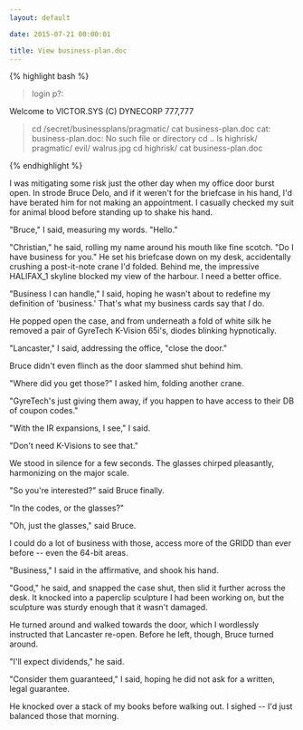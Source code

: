 ```yaml
---
layout: default

date: 2015-07-21 00:00:01

title: View business-plan.doc
---
```


{% highlight bash %}
> login
> p?:
>
Welcome to VICTOR.SYS (C) DYNECORP 777,777
> cd /secret/businessplans/pragmatic/
> cat business-plan.doc
cat: business-plan.doc: No such file or directory
> cd ..
> ls
highrisk/     pragmatic/      evil/      walrus.jpg
> cd highrisk/
> cat business-plan.doc  

{% endhighlight %}

I was mitigating some risk just the other day when my office door burst open.  In strode Bruce Delo, and if it weren't for the briefcase in his hand, I'd have berated him for not making an appointment.  I casually checked my suit for animal blood before standing up to shake his hand.

"Bruce," I said, measuring my words.  "Hello."

"Christian," he said, rolling my name around his mouth like fine scotch.  "Do I have business for you."  He set his briefcase down on my desk, accidentally crushing a post-it-note crane I'd folded.  Behind me, the impressive HALIFAX_1 skyline blocked my view of the harbour.  I need a better office.

"Business I can handle," I said, hoping he wasn't about to redefine my definition of 'business.'  That's what my business cards say that _I_ do.

He popped open the case, and from underneath a fold of white silk he removed a pair of GyreTech K-Vision 65i's, diodes blinking hypnotically.

"Lancaster," I said, addressing the office, "close the door."

Bruce didn't even flinch as the door slammed shut behind him.

"Where did you get those?" I asked him, folding another crane.

"GyreTech's just giving them away, if you happen to have access to their DB of coupon codes."

"With the IR expansions, I see," I said.

"Don't need K-Visions to see that."

We stood in silence for a few seconds.  The glasses chirped pleasantly, harmonizing on the major scale.

"So you're interested?" said Bruce finally.

"In the codes, or the glasses?"

"Oh, just the glasses," said Bruce.

I could do a lot of business with those, access more of the GRIDD than ever before -- even the 64-bit areas.

"Business," I said in the affirmative, and shook his hand.

"Good," he said, and snapped the case shut, then slid it further across the desk.  It knocked into a paperclip sculpture I had been working on, but the sculpture was sturdy enough that it wasn't damaged.  

He turned around and walked towards the door, which I wordlessly instructed that Lancaster re-open.  Before he left, though, Bruce turned around.

"I'll expect dividends," he said.

"Consider them guaranteed," I said, hoping he did not ask for a written, legal guarantee.

He knocked over a stack of my books before walking out.  I sighed -- I'd just balanced those that morning.